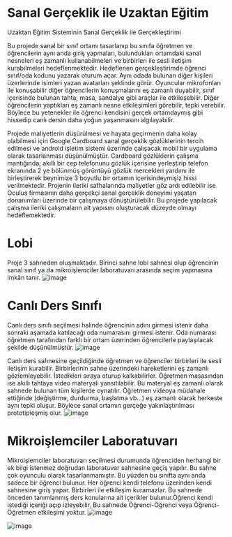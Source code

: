# Sanal Gerçeklik ile Uzaktan Eğitim
Uzaktan Eğitim Sisteminin Sanal Gerçeklik ile Gerçekleştirimi

Bu projede sanal bir sınıf ortamı tasarlanıp bu sınıfa öğretmen ve öğrencilerin aynı anda giriş yapmaları, bulundukları ortamdaki sanal nesneleri eş zamanlı kullanabilmeleri ve birbirleri ile sesli iletişim kurabilmeleri hedeflenmektedir. Hedeflenen gerçekleştirimde öğrenci sınıf/oda kodunu yazarak oturum açar. Aynı odada bulunan diğer kişileri üzerlerinde isimleri yazan avatarları şeklinde görür. Oyuncular mikrofonları ile konuşabilir diğer öğrencilerin konuşmalarını eş zamanlı duyabilir, sınıf içerisinde bulunan tahta, masa, sandalye gibi araçlar ile etkileşebilir. Diğer öğrencilerin yaptıkları eş zamanlı nesne etkileşimleri görebilir, tepki verebilir. Böylece bu yetenekler ile öğrenci kendisini gerçek ortamdaymış gibi hissedip canlı dersin daha yoğun yaşanmasını algılayabilir.

Projede maliyetlerin düşürülmesi ve hayata geçirmenin daha kolay olabilmesi için Google Cardboard sanal gerçeklik gözlüklerinin tercih edilmesi ve android işletim sistemi üzerinde çalışacak mobil bir uygulama olarak tasarlanması düşünülmüştür. Cardboard gözlüklerin çalışma mantığında; akıllı bir cep telefonunu gözlük içerisine yerleştirip telefon ekranında 2 ye bölünmüş görüntüyü gözlük mercekleri yardımı ile birleştirerek beynimize 3 boyutlu bir ortamın içerisindeymişiz hissi verilmektedir. Projenin ileriki safhalarında maliyetler göz ardı edilebilir ise Oculus firmasının daha gerçekçi sanal gerçeklik deneyimi yaşatan donanımları üzerinde bir çalışmaya dönüştürülebilir. Bu projede yapılacak çalışma ileriki çalışmaların alt yapısını oluşturacak düzeyde olmayı hedeflemektedir.

# Lobi
Proje 3 sahneden oluşmaktadır. Birinci sahne lobi sahnesi olup öğrencinin sanal sınıf ya da mikroişlemciler laboratuvarı arasında seçim yapmasına imkân tanır. 
![image](https://user-images.githubusercontent.com/46381367/116292079-f9591100-a79d-11eb-85f4-523f37355bd0.png)

# Canlı Ders Sınıfı
Canlı ders sınıfı seçilmesi halinde öğrencinin adını girmesi istenir daha sonraki aşamada katılacağı oda numarasını girmesi istenir. Oda numarası öğretmen tarafından farklı bir ortam üzerinden öğrencilerle paylaşılacak şekilde düşünülmüştür.
![image](https://user-images.githubusercontent.com/46381367/116292204-1b529380-a79e-11eb-946e-3640f2f891ef.png)

Canlı ders sahnesine geçildiğinde öğretmen ve öğrenciler birbirleri ile sesli iletişim kurabilir. Birbirlerinin sahne üzerindeki hareketlerini eş zamanlı gözlemleyebilir. İstedikleri sıraya oturup kalkabilirler. Öğretmen masasından ise akıllı tahtaya video materyali yansıtılabilir. Bu materyal eş zamanlı olarak sahnede bulunan tüm kişilerde oynatılır. Öğretmen videoya müdahale ettiğinde (değiştirme, durdurma, başlatma vb…) eş zamanlı olarak herkeste aynı tepki oluşur. Böylece sanal ortamın gerçeğe yakınlaştırılması prototipleşmiş olur.
![image](https://user-images.githubusercontent.com/46381367/116292353-45a45100-a79e-11eb-9e35-2963c269bbc1.png)

# Mikroişlemciler Laboratuvarı
Mikroişlemciler laboratuvarı seçilmesi durumunda öğrenciden herhangi bir ek bilgi istenmez doğrudan laboratuvar sahnesine geçiş yapılır. Bu sahne çok oyunculu olarak tasarlanmamıştır. Bu yüzden bu sınıfta aynı anda sadece bir öğrenci bulunur. Her öğrenci kendi telefonu üzerinden kendi sahnesine giriş yapar. Birbirleri ile etkileşim kuramazlar. Bu sahnede önceden tanımlanmış ders konularına ait içerikler bulunur.Öğrenci kendi istediği içeriği açıp izleyebilir. Bu sahnede Öğrenci-Öğrenci veya Öğrenci-Öğretmen etkileşimi yoktur.
![image](https://user-images.githubusercontent.com/46381367/116292464-69679700-a79e-11eb-96e4-dc8f417fa9c7.png)
 
![image](https://user-images.githubusercontent.com/46381367/116292585-8ac88300-a79e-11eb-8bbb-9287650a6514.png)

<meta name='keywords' content='vr, virtual reality, remote education, sanal gerçeklik, uzaktan eğitim, google, cardboard, unity, microsoft'>
